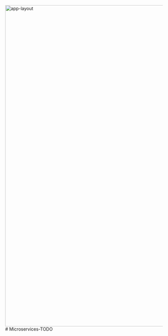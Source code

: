<img width="1028" alt="app-layout" src="https://user-images.githubusercontent.com/95365748/226489799-331f5925-978e-4ba3-a803-f60f4682171a.png">
# Microservices-TODO
